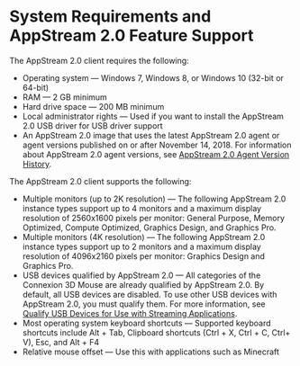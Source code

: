 # System Requirements and AppStream 2\.0 Feature Support<a name="client-system-requirements-feature-support"></a>

The AppStream 2\.0 client requires the following:
+ Operating system — Windows 7, Windows 8, or Windows 10 \(32\-bit or 64\-bit\)
+ RAM — 2 GB minimum
+ Hard drive space — 200 MB minimum
+ Local administrator rights — Used if you want to install the AppStream 2\.0 USB driver for USB driver support
+ An AppStream 2\.0 image that uses the latest AppStream 2\.0 agent or agent versions published on or after November 14, 2018\. For information about AppStream 2\.0 agent versions, see [AppStream 2\.0 Agent Version History](agent-software-versions.md)\.

The AppStream 2\.0 client supports the following:
+ Multiple monitors \(up to 2K resolution\) — The following AppStream 2\.0 instance types support up to 4 monitors and a maximum display resolution of 2560x1600 pixels per monitor: General Purpose, Memory Optimized, Compute Optimized, Graphics Design, and Graphics Pro\.
+ Multiple monitors \(4K resolution\) — The following AppStream 2\.0 instance types support up to 2 monitors and a maximum display resolution of 4096x2160 pixels per monitor: Graphics Design and Graphics Pro\.
+ USB devices qualified by AppStream 2\.0 — All categories of the Connexion 3D Mouse are already qualified by AppStream 2\.0\. By default, all USB devices are disabled\. To use other USB devices with AppStream 2\.0, you must qualify them\. For more information, see [Qualify USB Devices for Use with Streaming Applications](qualify-usb-devices.md)\.
+ Most operating system keyboard shortcuts — Supported keyboard shortcuts include Alt \+ Tab, Clipboard shortcuts \(Ctrl \+ X, Ctrl \+ C, Ctrl\+ V\), Esc, and Alt \+ F4 
+ Relative mouse offset — Use this with applications such as Minecraft